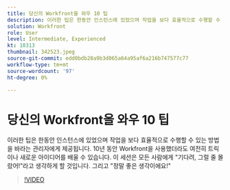 ```yaml
---
title: 당신의 Workfront을 와우 10 팁
description: 이러한 팁은 한동안 인스턴스에 있었으며 작업을 보다 효율적으로 수행할 수 있는 방법을 바라는 관리자에게 제공됩니다.
solution: Workfront
role: User
level: Intermediate, Experienced
kt: 10313
thumbnail: 342523.jpeg
source-git-commit: edd0bdb28a9b3d065a64a95af6a216b747577c77
workflow-type: tm+mt
source-wordcount: '97'
ht-degree: 0%

---
```


# 당신의 Workfront을 와우 10 팁

이러한 팁은 한동안 인스턴스에 있었으며 작업을 보다 효율적으로 수행할 수 있는 방법을 바라는 관리자에게 제공됩니다. 10년 동안 Workfront을 사용했더라도 여전히 트릭이나 새로운 아이디어를 배울 수 있습니다. 이 세션은 모든 사람에게 &quot;기다려, 그럴 줄 몰랐어!&quot;라고 생각하게 할 것입니다. 그리고 &quot;정말 좋은 생각이에요!&quot;

>[!VIDEO](https://video.tv.adobe.com/v/342523/?quality=12&learn=on)
